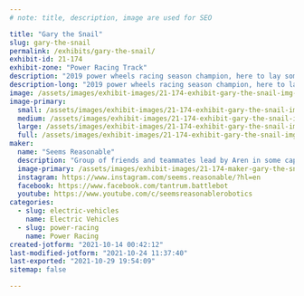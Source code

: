 ```yaml
---
# note: title, description, image are used for SEO

title: "Gary the Snail"
slug: gary-the-snail
permalink: /exhibits/gary-the-snail/
exhibit-id: 21-174
exhibit-zone: "Power Racing Track"
description: "2019 power wheels racing season champion, here to lay some slime"
description-long: "2019 power wheels racing season champion, here to lay some slime"
image: /assets/images/exhibit-images/21-174-exhibit-gary-the-snail-img-20190727-125309-large.jpg
image-primary: 
  small: /assets/images/exhibit-images/21-174-exhibit-gary-the-snail-img-20190727-125309-small.jpg
  medium: /assets/images/exhibit-images/21-174-exhibit-gary-the-snail-img-20190727-125309-medium.jpg
  large: /assets/images/exhibit-images/21-174-exhibit-gary-the-snail-img-20190727-125309-large.jpg
  full: /assets/images/exhibit-images/21-174-exhibit-gary-the-snail-img-20190727-125309-full.jpg
maker: 
  name: "Seems Reasonable"
  description: "Group of friends and teammates lead by Aren in some capacity that like to make cool things, like go carts and battlebots"
  image-primary: /assets/images/exhibit-images/21-174-maker-gary-the-snail-blip-aren-hill-2021-medium.jpg
  instagram: https://www.instagram.com/seems.reasonable/?hl=en
  facebook: https://www.facebook.com/tantrum.battlebot
  youtube: https://www.youtube.com/c/seemsreasonablerobotics
categories: 
  - slug: electric-vehicles
    name: Electric Vehicles
  - slug: power-racing
    name: Power Racing
created-jotform: "2021-10-14 00:42:12"
last-modified-jotform: "2021-10-24 11:37:40"
last-exported: "2021-10-29 19:54:09"
sitemap: false

---
```

